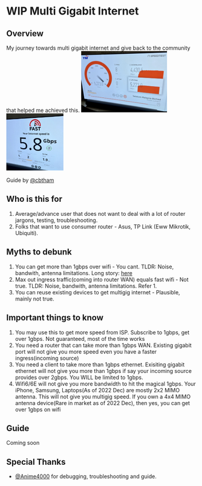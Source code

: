 # WIP Multi Gigabit Internet
## Overview
My journey towards multi gigabit internet and give back to the community that helped me achieved this.
[<img src="./img/tm.jpg" width=45% height=30%/>](https://github.com/cbtham/multum/blob/main/img/tm.jpg "Speedtest on TM")
[<img src="./img/fast.jpg" width=30% height=30%/>](https://github.com/cbtham/multum/blob/main/img/fast.jpg "Speedtest on Fast")

Guide by [@cbtham](https://github.com/cbtham)<br/>

## Who is this for
1. Average/advance user that does not want to deal with a lot of router jargons, testing, troubleshooting. 
1. Folks that want to use consumer router - Asus, TP Link (Eww Mikrotik, Ubiquiti).

## Myths to debunk
1. You can get more than 1gbps over wifi - You cant. TLDR: Noise, bandwith, antenna limitations. Long story: [here](https://www.duckware.com/tech/wifi-in-the-us.html)
1. Max out ingress traffic(coming into router WAN) equals fast wifi - Not true. TLDR: Noise, bandwith, antenna limitations. Refer 1.
1. You can reuse existing devices to get multigig internet - Plausible, mainly not true.

## Important things to know
1. You may use this to get more speed from ISP. Subscribe to 1gbps, get over 1gbps. Not guaranteed, most of the time works
1. You need a router that can take more than 1gbps WAN. Existing gigabit port will not give you more speed even you have a faster ingress(incoming source)
1. You need a client to take more than 1gbps ethernet. Exisiting gigabit ethernet will not give you more than 1gbps if say your incoming source provides over 2gbps. You WILL be limited to 1gbps.
1. Wifi6/6E will not give you more bandwidth to hit the magical 1gbps. Your iPhone, Samsung, Laptops(As of 2022 Dec) are mostly 2x2 MIMO antenna. This will not give you multigig speed. If you own a 4x4 MIMO antenna device(Rare in market as of 2022 Dec), then yes, you can get over 1gbps on wifi

## Guide
Coming soon

## Special Thanks
* [@Anime4000](https://github.com/Anime4000/RTL960x#guide-links-info) for debugging, troubleshooting and guide.
